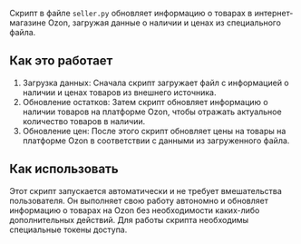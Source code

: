 Скрипт в файле `seller.py` обновляет информацию о товарах в интернет-магазине Ozon, загружая данные о наличии и ценах из специального файла.

## Как это работает

1. Загрузка данных:
Сначала скрипт загружает файл с информацией о наличии и ценах товаров из внешнего источника.
2. Обновление остатков:
Затем скрипт обновляет информацию о наличии товаров на платформе Ozon, чтобы отражать актуальное количество товаров в наличии.
3. Обновление цен:
После этого скрипт обновляет цены на товары на платформе Ozon в соответствии с данными из загруженного файла.

## Как использовать

Этот скрипт запускается автоматически и не требует вмешательства пользователя. Он выполняет свою работу автономно и обновляет информацию о товарах на Ozon без необходимости каких-либо дополнительных действий.
Для работы скрипта необходимы специальные токены доступа.